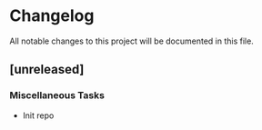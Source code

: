 # Changelog

All notable changes to this project will be documented in this file.

## [unreleased]

### Miscellaneous Tasks

- Init repo

<!-- generated by git-cliff -->
